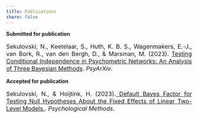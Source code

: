 ```yaml
---
title: Publications 
share: false
---
```



**Submitted for publication**
<p style="font-size:medium;text-align:justify">Sekulovski, N., Keetelaar, S., Huth, K. B. S., Wagenmakers, E.-J., van Bork, R., van den Bergh, D., & Marsman, M. (2023). <a href = "https://psyarxiv.com/ch7a2">Testing Conditional Independence in Psychometric Networks: An Analysis of Three Bayesian Methods</a>. <em>PsyArXiv</em>.</p>

**Accepted for publication**

<p style="font-size:medium;text-align:justify">Sekulovski, N., & Hoijtink, H. (2023).<a href = "https://psycnet.apa.org/doiLanding?doi=10.1037%2Fmet0000573"> Default Bayes Factor for Testing Null Hypotheses About the
Fixed Effects of Linear Two-Level Models.</a>. <em>Psychological Methods</em>.</p> 
